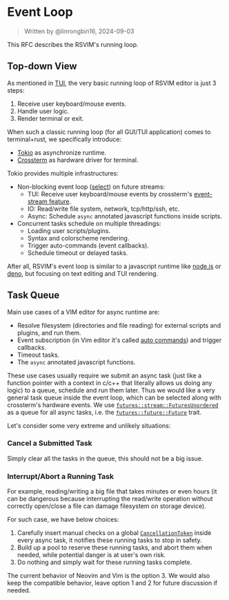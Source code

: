 # Event Loop

> Written by @linrongbin16, 2024-09-03

This RFC describes the RSVIM's running loop.

## Top-down View

As mentioned in [TUI](https://github.com/rsvim/rfc/blob/e47afd180cc7038675addecf82efed040336ad72/1-TUI.md?#L9), the very basic running loop of RSVIM editor is just 3 steps:

1. Receive user keyboard/mouse events.
2. Handle user logic.
3. Render terminal or exit.

When such a classic running loop (for all GUI/TUI application) comes to terminal+rust, we specifically introduce:

- [Tokio](https://tokio.rs/) as asynchronize runtime.
- [Crossterm](https://github.com/crossterm-rs/crossterm) as hardware driver for terminal.

Tokio provides multiple infrastructures:

- Non-blocking event loop ([select](https://docs.rs/tokio/latest/tokio/macro.select.html)) on future streams:
  - TUI: Receive user keyboard/mouse events by crossterm's [event-stream feature](https://github.com/crossterm-rs/crossterm?tab=readme-ov-file#feature-flags).
  - IO: Read/write file system, network, tcp/http/ssh, etc.
  - Async: Schedule `async` annotated javascript functions inside scripts.
- Concurrent tasks schedule on multiple threadings:
  - Loading user scripts/plugins.
  - Syntax and colorscheme rendering.
  - Trigger auto-commands (event callbacks).
  - Schedule timeout or delayed tasks.

After all, RSVIM's event loop is similar to a javascript runtime like [node.js](https://nodejs.org/) or [deno](https://deno.com/), but focusing on text editing and TUI rendering.

## Task Queue

Main use cases of a VIM editor for async runtime are:

- Resolve filesystem (directories and file reading) for external scripts and plugins, and run them.
- Event subscription (in Vim editor it's called [auto commands](https://vimhelp.org/autocmd.txt.html#autocmd.txt)) and trigger callbacks.
- Timeout tasks.
- The `async` annotated javascript functions.

These use cases usually require we submit an async task (just like a function pointer with a context in c/c++ that literally allows us doing any logic) to a queue, schedule and run them later. Thus we would like a very general task queue inside the event loop, which can be selected along with crossterm's hardware events. We use [`futures::stream::FuturesUnordered`](https://docs.rs/futures/latest/futures/stream/struct.FuturesUnordered.html) as a queue for all async tasks, i.e. the [`futures::future::Future`](https://docs.rs/futures/latest/futures/future/trait.Future.html) trait.

Let's consider some very extreme and unlikely situations:

### Cancel a Submitted Task

Simply clear all the tasks in the queue, this should not be a big issue.

### Interrupt/Abort a Running Task

For example, reading/writing a big file that takes minutes or even hours (it can be dangerous because interrupting the read/write operation without correctly open/close a file can damage filesystem on storage device).

For such case, we have below choices:

1. Carefully insert manual checks on a global [`CancellationToken`](https://docs.rs/tokio-util/latest/tokio_util/sync/struct.CancellationToken.html) inside every async task, it notifies these running tasks to stop in safety.
2. Build up a pool to reserve these running tasks, and abort them when needed, while potential danger is at user's own risk.
3. Do nothing and simply wait for these running tasks complete.

The current behavior of Neovim and Vim is the option 3. We would also keep the compatible behavior, leave option 1 and 2 for future discussion if needed.
